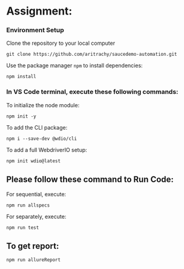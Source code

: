 # Assignment:
### Environment Setup
Clone the repository to your local computer
```
git clone https://github.com/aritrachy/saucedemo-automation.git
```
Use the package manager `npm` to install dependencies:
```
npm install
```
### In VS Code terminal, execute these following commands:
To initialize the node module: 
```
npm init -y
```
To add the CLI package: 
```
npm i --save-dev @wdio/cli
```
To add a full WebdriverIO setup:
```
npm init wdio@latest
```
## Please follow these command to Run Code:
For sequential, execute: 
```
npm run allspecs
```
For separately, execute: 
```
npm run test
```
## To get report: 
```
npm run allureReport
```